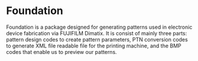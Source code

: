 # Foundation
Foundation is a package designed for generating patterns used in electronic device fabrication via FUJIFILM Dimatix.
It is consist of mainly three parts: pattern design codes to create pattern parameters, PTN conversion codes to generate XML file readable file for the printing machine, and the BMP codes that enable us to preview our patterns. 
